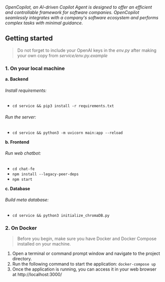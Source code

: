 *OpenCopilot, an AI-driven Copilot Agent is designed to offer an efficient and controllable framework for software companies. OpenCopilot seamlessly integrates with a company's software ecosystem and performs complex tasks with minimal guidance.*


## Getting started
> Do not forget to include your OpenAI keys in the *env.py* after making your own copy from *service/env.py.example*

### **1. On your local machine**
**a. Backend**
###### Install requirements:
* `cd service && pip3 install -r requirements.txt`

###### Run the server:
* `cd service && python3 -m uvicorn main:app --reload`

**b. Frontend**

###### Run web chatbot:
* `cd chat-fe`
* `npm install --legacy-peer-deps`
* `npm start`

**c. Database**
###### Build meta database:
* `cd service && python3 initialize_chromaDB.py`




### **2. On Docker**
> Before you begin, make sure you have Docker and Docker Compose installed on your machine.

1. Open a terminal or command prompt window and navigate to the project directory.
2. Run the following command to start the application:
	 `docker-compose up`
3. Once the application is running, you can access it in your web browser at http://localhost:3000/
